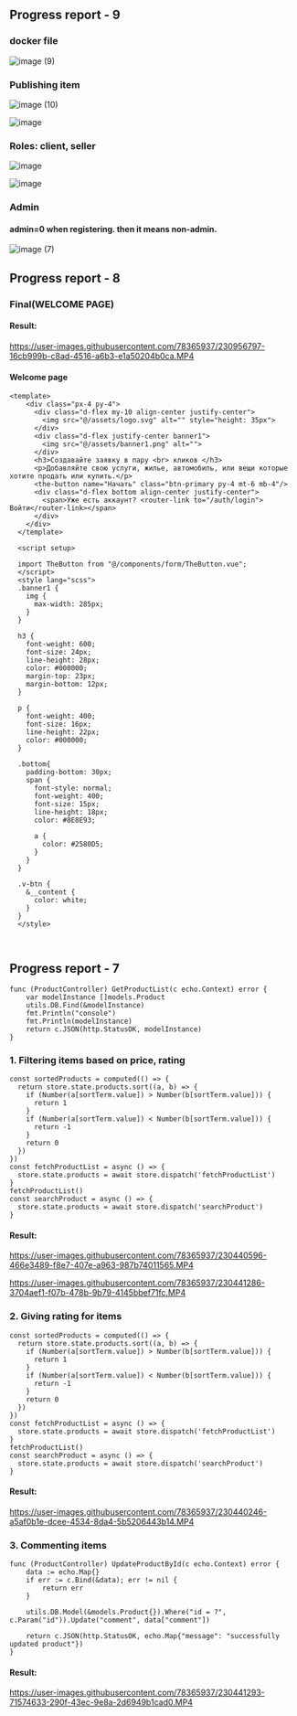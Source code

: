 ## Progress report - 9
### docker file

![image (9)](https://user-images.githubusercontent.com/78365937/232321253-562b617c-43e5-4567-ab75-e5963722ec5f.png)

### Publishing item

![image (10)](https://user-images.githubusercontent.com/78365937/232321761-8170a160-b224-44a0-9211-303e5c563676.png)

![image](https://user-images.githubusercontent.com/78365937/232321512-1161efd9-e691-48c8-a537-8bafe63460d9.png)

### Roles: client, seller 

![image](https://user-images.githubusercontent.com/78365937/232321525-784c154f-770c-4110-9ecc-5a25d4087e64.png)

![image](https://user-images.githubusercontent.com/78365937/232321534-dc268a76-3d6a-40db-b60d-acae95b23430.png)

### Admin 
#### admin=0 when registering. then it means non-admin.

![image (7)](https://user-images.githubusercontent.com/78365937/232321744-26f2d8f9-aeec-4494-958e-b1680bcd20d0.png)





## Progress report - 8
### Final(WELCOME PAGE)
#### Result: 

https://user-images.githubusercontent.com/78365937/230956797-16cb999b-c8ad-4516-a6b3-e1a50204b0ca.MP4

#### Welcome page
```vue
<template>
    <div class="px-4 py-4">
      <div class="d-flex my-10 align-center justify-center">
        <img src="@/assets/logo.svg" alt="" style="height: 35px">
      </div>
      <div class="d-flex justify-center banner1">
        <img src="@/assets/banner1.png" alt="">
      </div>
      <h3>Создавайте заявку в пару <br> кликов </h3>
      <p>Добавляйте свою услуги, жилье, автомобиль, или вещи которые хотите продать или купить.</p>
      <the-button name="Начать" class="btn-primary py-4 mt-6 mb-4"/>
      <div class="d-flex bottom align-center justify-center">
        <span>Уже есть аккаунт? <router-link to="/auth/login"> Войти</router-link></span>
      </div>
    </div>
  </template>
  
  <script setup>
  
  import TheButton from "@/components/form/TheButton.vue";
  </script>
  <style lang="scss">
  .banner1 {
    img {
      max-width: 285px;
    }
  }
  
  h3 {
    font-weight: 600;
    font-size: 24px;
    line-height: 28px;
    color: #000000;
    margin-top: 23px;
    margin-bottom: 12px;
  }
  
  p {
    font-weight: 400;
    font-size: 16px;
    line-height: 22px;
    color: #000000;
  }
  
  .bottom{
    padding-bottom: 30px;
    span {
      font-style: normal;
      font-weight: 400;
      font-size: 15px;
      line-height: 18px;
      color: #8E8E93;
  
      a {
        color: #2580D5;
      }
    }
  }
  
  .v-btn {
    &__content {
      color: white;
    }
  }
  </style>
  
  
```

## Progress report - 7

```golang
func (ProductController) GetProductList(c echo.Context) error {
	var modelInstance []models.Product
	utils.DB.Find(&modelInstance)
	fmt.Println("console")
	fmt.Println(modelInstance)
	return c.JSON(http.StatusOK, modelInstance)
}
```

### 1. Filtering items based on price, rating 

```vue
const sortedProducts = computed(() => {
  return store.state.products.sort((a, b) => {
    if (Number(a[sortTerm.value]) > Number(b[sortTerm.value])) {
      return 1
    }
    if (Number(a[sortTerm.value]) < Number(b[sortTerm.value])) {
      return -1
    }
    return 0
  })
})
const fetchProductList = async () => {
  store.state.products = await store.dispatch('fetchProductList')
}
fetchProductList()
const searchProduct = async () => {
  store.state.products = await store.dispatch('searchProduct')
}

```
#### Result:
https://user-images.githubusercontent.com/78365937/230440596-466e3489-f8e7-407e-a963-987b74011565.MP4

https://user-images.githubusercontent.com/78365937/230441286-3704aef1-f07b-478b-9b79-4145bbef71fc.MP4

### 2. Giving rating for items
```vue
const sortedProducts = computed(() => {
  return store.state.products.sort((a, b) => {
    if (Number(a[sortTerm.value]) > Number(b[sortTerm.value])) {
      return 1
    }
    if (Number(a[sortTerm.value]) < Number(b[sortTerm.value])) {
      return -1
    }
    return 0
  })
})
const fetchProductList = async () => {
  store.state.products = await store.dispatch('fetchProductList')
}
fetchProductList()
const searchProduct = async () => {
  store.state.products = await store.dispatch('searchProduct')
}

```
#### Result:
https://user-images.githubusercontent.com/78365937/230440246-a5af0b1e-dcee-4534-8da4-5b5206443b14.MP4

### 3. Commenting items 

```golang
func (ProductController) UpdateProductById(c echo.Context) error {
	data := echo.Map{}
	if err := c.Bind(&data); err != nil {
		return err
	}

	utils.DB.Model(&models.Product{}).Where("id = ?", c.Param("id")).Update("comment", data["comment"])

	return c.JSON(http.StatusOK, echo.Map{"message": "successfully updated product"})
}
```
#### Result:
https://user-images.githubusercontent.com/78365937/230441293-71574633-290f-43ec-9e8a-2d6949b1cad0.MP4

